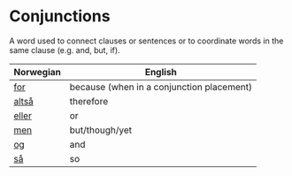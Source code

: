 # Conjunctions

A word used to connect clauses or sentences or to coordinate words in the same clause (e.g. and, but, if).

| Norwegian | English |
| --- | --- |
| [for](https://www.ordnett.no/search?language=no&phrase=for) | because (when in a conjunction placement) |
| [altså](https://www.ordnett.no/search?language=no&phrase=altså) | therefore |
| [eller](https://www.ordnett.no/search?language=no&phrase=eller) | or |
| [men](https://www.ordnett.no/search?language=no&phrase=men) | but/though/yet |
| [og](https://www.ordnett.no/search?language=no&phrase=og) | and |
| [så](https://www.ordnett.no/search?language=no&phrase=så) | so |

